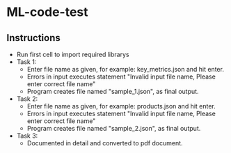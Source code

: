 # ML-code-test

## Instructions
- Run first cell to import required librarys
- Task 1:
  - Enter file name as given, for example: key_metrics.json and hit enter.
  - Errors in input executes statement "Invalid input file name, Please enter correct file name"
  - Program creates file named "sample_1.json", as final output.
- Task 2:
  - Enter file name as given, for example: products.json and hit enter.
  - Errors in input executes statement "Invalid input file name, Please enter correct file name"
  - Program creates file named "sample_2.json", as final output.
- Task 3:
  - Documented in detail and converted to pdf document.
